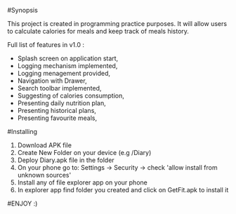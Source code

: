 #Synopsis

This project is created in programming practice purposes. 
It will allow users to calculate calories for meals and keep track of meals history.

Full list of features in v1.0 :

* Splash screen on application start,
* Logging mechanism implemented,
* Logging menagement provided,
* Navigation with Drawer,
* Search toolbar implemented,
* Suggesting of calories consumption,
* Presenting daily nutrition plan,
* Presenting historical plans,
* Presenting favourite meals,

#Installing

1. Download APK file
2. Create New Folder on your device (e.g /Diary)
3. Deploy Diary.apk file in the folder
4. On your phone go to: Settings -> Security -> check 'allow install from unknown sources'
5. Install any of file explorer app on your phone
6. In explorer app find folder you created and click on GetFit.apk to install it

#ENJOY :)



